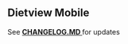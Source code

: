 ## Dietview Mobile

See <a href="https://github.com/isotopeee/dietview-mobile/blob/master/CHANGELOG.md"><strong> CHANGELOG.MD </strong></a> for updates
